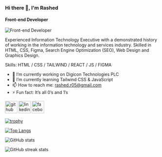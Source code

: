 ### Hi there 👋, I'm Rashed
#### Front-end Developer
![Front-end Developer](https://media.licdn.com/dms/image/v2/D5622AQFSjy0yO1kB6w/feedshare-shrink_800/B56ZUuc.w_HoAk-/0/1740241105283?e=1743033600&v=beta&t=MTsL-gS_O--9LWiLPTIsic4Giz0Oaqs4eJNTHJwA1xY)

Experienced Information Technology Executive with a demonstrated history of working in the information technology and services industry. Skilled in HTML, CSS, Figma, Search Engine Optimization (SEO), Web Design and Graphics Design.

Skills:  HTML / CSS / TAILWIND / REACT / JS / FIGMA

- 🔭 I’m currently working on Digicon Technologies PLC 
- 🌱 I’m currently learning Tailwind CSS & JavaScript 
- 📫 How to reach me: rashed.r05@gmail.com 
- ⚡ Fun fact: It’s all 0’s and 1’s 


[<img src='https://cdn.jsdelivr.net/npm/simple-icons@3.0.1/icons/github.svg' alt='github' height='40'>](https://github.com/rashedhub)  [<img src='https://cdn.jsdelivr.net/npm/simple-icons@3.0.1/icons/linkedin.svg' alt='linkedin' height='40'>](https://www.linkedin.com/in/mdrashed05/)  [<img src='https://cdn.jsdelivr.net/npm/simple-icons@3.0.1/icons/facebook.svg' alt='facebook' height='40'>](https://www.facebook.com/mdrashed.05)  

[![trophy](https://github-profile-trophy.vercel.app/?username=rashedhub)](https://github.com/ryo-ma/github-profile-trophy)

[![Top Langs](https://github-readme-stats.vercel.app/api/top-langs/?username=rashedhub)](https://github.com/anuraghazra/github-readme-stats)

![GitHub stats](https://github-readme-stats.vercel.app/api?username=rashedhub&show_icons=true)  

![GitHub streak stats](https://streak-stats.demolab.com/?user=rashedhub)  

